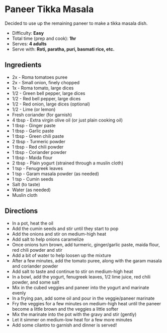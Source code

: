 Paneer Tikka Masala
===================

Decided to use up the remaining paneer to make a tikka masala dish.

- Difficulty: **Easy**
- Total time (prep and cook): **1hr**
- Serves: **4 adults**
- Serve with: **Roti, paratha, puri, basmati rice, etc.**


Ingredients
---

- 2x - Roma tomatoes puree
- 2x - Small onion, finely chopped
- 1x - Roma tomato, large dices
- 1/2 - Green bell pepper, large dices
- 1/2 - Red bell pepper, large dices
- 1/2 - Red onion, large dices (optional)
- 1/2 - Lime (or lemon)
- Fresh coriander (for garnish)
- 4 tbsp - Extra virgin olive oil (or just plain cooking oil)
- 1 tbsp - Ginger paste
- 1 tbsp - Garlic paste
- 1 tbsp - Green chili paste
- 2 tbsp - Turmeric powder
- 1 tbsp - Red chili powder
- 1 tbsp - Coriander powder
- 1 tbsp - Maida flour
- 2 tbsp - Plain yogurt (strained through a muslin cloth)
- 1 tsp - Fenugreek leaves
- 1 tsp - Garam masala powder (as needed)
- 1 tsp - Cumin seeds
- Salt (to taste)
- Water (as needed)
- Muslin cloth


Directions
---

- In a pot, heat the oil
- Add the cumin seeds and stir until they start to pop
- Add the onions and stir on medium-high heat
- Add salt to help onions caramelize
- Once onions turn brown, add turmeric, ginger/garlic paste, maida flour, red chili powder and stir
- Add a bit of water to help loosen up the mixture
- After a few minutes, add the tomato puree, along with the garam masala and coriander powder
- Add salt to taste and continue to stir on medium-high heat
- In a bowl, add the yogurt, fenugreek leaves, 1/2 lime juice, red chili powder, and some salt
- Mix in the cubed veggies and paneer into the yogurt and marinate evenly
- In a frying pan, add some oil and pour in the veggie/paneer marinate
- Fry the veggies for a few minutes on medium-high heat until the paneer become a little brown and the veggies a little softer
- Mix the marinate into the pot with the gravy and stir (gently)
- Let it simmer on medium-low heat for a few more minutes
- Add some cilantro to garnish and dinner is served!